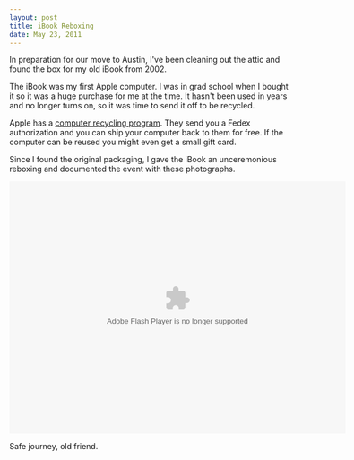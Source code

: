 ```yaml
---
layout: post
title: iBook Reboxing
date: May 23, 2011
--- 
```


In preparation for our move to Austin, I've been cleaning out the attic and found the box for my old iBook from 2002.

The iBook was my first Apple computer. I was in grad school when I bought it so it was a huge purchase for me at the time. It hasn't been used in years and no longer turns on, so it was time to send it off to be recycled. 

Apple has a <a href="http://www.apple.com/recycling/computer/">computer recycling program</a>. They send you a Fedex authorization and you can ship your computer back to them for free. If the computer can be reused you might even get a small gift card. 

Since I found the original packaging, I gave the iBook an unceremonious reboxing and documented the event with these photographs.

<object width="600" height="450"> <param name="flashvars" value="offsite=true&lang=en-us&page_show_url=%2Fphotos%2Fsandw%2Fsets%2F72157626772566764%2Fshow%2F&page_show_back_url=%2Fphotos%2Fsandw%2Fsets%2F72157626772566764%2F&set_id=72157626772566764&jump_to="></param> <param name="movie" value="http://www.flickr.com/apps/slideshow/show.swf?v=71649"></param> <param name="allowFullScreen" value="true"></param><embed type="application/x-shockwave-flash" src="http://www.flickr.com/apps/slideshow/show.swf?v=71649" allowFullScreen="true" flashvars="offsite=true&lang=en-us&page_show_url=%2Fphotos%2Fsandw%2Fsets%2F72157626772566764%2Fshow%2F&page_show_back_url=%2Fphotos%2Fsandw%2Fsets%2F72157626772566764%2F&set_id=72157626772566764&jump_to=" width="600" height="450"></embed></object>

Safe journey, old friend.
